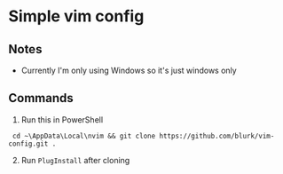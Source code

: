 # Simple vim config

## Notes

- Currently I'm only using Windows so it's just windows only

## Commands

1. Run this in PowerShell

```shell
 cd ~\AppData\Local\nvim && git clone https://github.com/blurk/vim-config.git .
```

2. Run `PlugInstall` after cloning